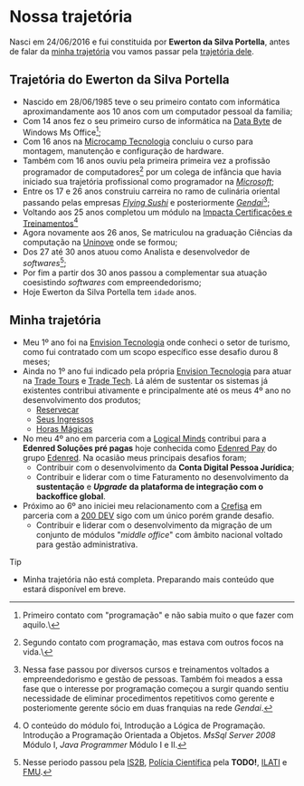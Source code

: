 # Nossa trajetória

Nasci em 24/06/2016 e fui constituida por **Ewerton da Silva Portella**, antes de falar da [minha trajetória](#minha-trajetoria) vou vamos passar pela [trajetória dele](#trajetoria-do-ewerton-da-silva-portella).

## Trajetória do Ewerton da Silva Portella

- Nascido em 28/06/1985 teve o seu primeiro contato com informática aproximandamente aos 10 anos com um computador pessoal da familia;
- Com 14 anos fez o seu primeiro curso de informática na [Data Byte](https://databyte.com.br/) de Windows Ms Office[^1];
- Com 16 anos na [Microcamp Tecnologia](https://microcamp.com.br/) concluiu o curso para montagem, manutenção e configuração de hardware.
- Também com 16 anos ouviu pela primeira primeira vez a profissão programador de computadores[^2] por um colega de infância que havia iniciado sua trajetória profissional como programador na [*Microsoft*](https://www.microsoft.com/);
- Entre os 17 e 26 anos construiu carreira no ramo de culinária oriental passando pelas empresas [*Flying Sushi*](https://flyingsushi.com.br/) e posteriormente [*Gendai*](https://flyingsushi.com.br/)[^3];
- Voltando aos 25 anos completou um módulo na [Impacta Certificações e Treinamentos](https://www.impacta.com.br/)[^4]
- Agora novamente aos 26 anos, Se matriculou na graduação Ciências da computação na [Uninove](https://www.uninove.br/) onde se formou; 
- Dos 27 até 30 anos atuou como Analista e desenvolvedor de *softwares*[^5];
- Por fim a partir dos 30 anos passou a complementar sua atuação coesistindo *softwares* com empreendedorismo;
- Hoje Ewerton da Silva Portella tem <span id="age">`idade`</span> anos.

## Minha trajetória

- Meu 1º ano foi na [Envision Tecnologia](https://www.envisiontecnologia.com.br/) onde conheci o setor de turismo, como fui contratado com um scopo específico esse desafio durou 8 meses;
- Ainda no 1º ano fui indicado pela própria [Envision Tecnologia](https://www.envisiontecnologia.com.br/) para atuar na [Trade Tours](https://tradetours.com.br/) e [Trade Tech](https://tradetech.com.br/). Lá além de sustentar os sistemas já existentes contribui ativamente e principalmente até os meus 4º ano no desenvolvimento dos produtos;
    - [Reservecar](https://reservecar.com.br/)
    - [Seus Ingressos](https://seusingressos.com.br/)
    - [Horas Mágicas](https://horasmagicas.com/)
- No meu 4º ano em parceria com a [Logical Minds](https://www.logicalminds.com.br/) contribui para a **Edenred Soluções pré pagas** hoje conhecida como [Edenred Pay](https://www.edenredpay.com.br/) do grupo [Edenred](https://www.edenred.com.br/). Na ocasião meus principais desafios foram;
    - Contribuir com o desenvolvimento da **Conta Digital Pessoa Jurídica**;
    - Contribuir e liderar com o time Faturamento no desenvolvimento da **sustentação** e ***Upgrade*** **da plataforma de integração com o backoffice global**.
- Próximo ao 6º ano iniciei meu relacionamento com a [Crefisa](https://www.crefisa.com.br/) em parceria com a [200 DEV](https://200dev.com/) sigo com um único porém grande desafio.
    - Contribuir e liderar com o desenvolvimento da migração de um conjunto de módulos "*middle office*" com âmbito nacional voltado para gestão administrativa.
    
>[!TIP]
>
>- Minha trajetória não está completa. Preparando mais conteúdo que estará disponível em breve.


[^1]: Primeiro contato com "programação" e não sabia muito o que fazer com aquilo.\
[^2]: Segundo contato com programação, mas estava com outros focos na vida.\
[^3]: Nessa fase passou por diversos cursos e treinamentos voltados a empreendedorismo e gestão de pessoas. Também foi meados a essa fase que o interesse por programação começou a surgir quando sentiu necessidade de eliminar procedimentos repetitivos como gerente e posteriomente gerente sócio em duas franquias na rede *Gendai*.
[^4]: O conteúdo do módulo foi, Introdução a Lógica de Programação. Introdução a Programação Orientada a Objetos. *MsSql Server 2008* Módulo I, *Java Programmer* Módulo I e II.
[^5]: Nesse periodo passou pela [IS2B](https://is2b.com.br), [Polícia Científica](https://www.policiacientifica.sp.gov.br/) pela **TODO!**, [ILATI](http://www.ilati.org.br/) e [FMU](https://fmu.br).

<script src="../idade.js"></script>
<script src="../blockquote.js"></script>